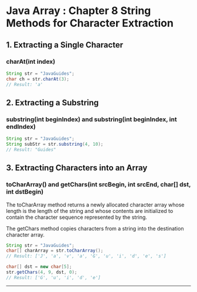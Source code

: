 # Java Array : Chapter 8 String Methods for Character Extraction

## 1. Extracting a Single Character

### charAt(int index) 
```java
String str = "JavaGuides";
char ch = str.charAt(3);
// Result: 'a'
```

## 2. Extracting a Substring

### substring(int beginIndex) and substring(int beginIndex, int endIndex) 

```java
String str = "JavaGuides";
String subStr = str.substring(4, 10);
// Result: "Guides"
```

## 3. Extracting Characters into an Array

### toCharArray() and getChars(int srcBegin, int srcEnd, char[] dst, int dstBegin)
The toCharArray method returns a newly allocated character array whose length is the length of the string and whose contents are initialized to contain the character sequence represented by the string.

The getChars method copies characters from a string into the destination character array.
```java
String str = "JavaGuides";
char[] charArray = str.toCharArray();
// Result: ['J', 'a', 'v', 'a', 'G', 'u', 'i', 'd', 'e', 's']

char[] dst = new char[5];
str.getChars(4, 9, dst, 0);
// Result: ['G', 'u', 'i', 'd', 'e']
```

---